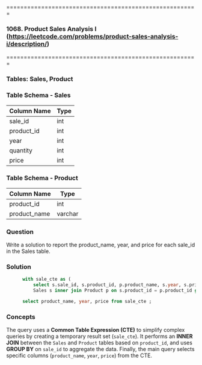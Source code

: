 =======================================================
### 1068. Product Sales Analysis I (https://leetcode.com/problems/product-sales-analysis-i/description/)
=======================================================

### Tables: Sales, Product

### Table Schema - Sales

| Column Name | Type |
|-------------|------|
| sale_id     | int  |
| product_id  | int  |
| year        | int  |
| quantity    | int  |
| price       | int  |


### Table Schema - Product

| Column Name  | Type    |
|--------------|---------|
| product_id   | int     |
| product_name | varchar |


### Question

Write a solution to report the product_name, year, and price for each sale_id in the Sales table.

### Solution

  ```sql
        with sale_cte as (
            select s.sale_id, s.product_id, p.product_name, s.year, s.price from 
            Sales s inner join Product p on s.product_id = p.product_id group by s.sale_id)

        select product_name, year, price from sale_cte ;
  ```

### Concepts

The query uses a **Common Table Expression (CTE)** to simplify complex queries by creating a temporary result set (`sale_cte`). 
It performs an **INNER JOIN** between the `Sales` and `Product` tables based on `product_id`, and uses **GROUP BY** on `sale_id` to aggregate the data. 
Finally, the main query selects specific columns (`product_name`, `year`, `price`) from the CTE.
